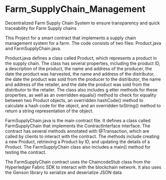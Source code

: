 # Farm_SupplyChain_Management
Decentralized Farm Supply Chain System to ensure transparency and quick traceability for Farm Supply chains


This Project for a smart contract that implements a supply chain management system for a farm. The code consists of two files: Product.java and FarmSupplyChain.java.

Product.java defines a class called Product, which represents a product in the supply chain. The class has several properties, including the product ID, a description
of the product, the name and address of the producer, the date the product was harvested, the name and address of the distributor, the date the product was sold from 
the producer to the distributor, the name and address of the retailer, and the date the product was sold from the distributor to the retailer. The class also includes g
etter methods for these properties, as well as an overridden equals() method to check for equality between two Product objects, an overridden hashCode() method to 
calculate a hash code for the object, and an overridden toString() method to return a string representation of the object.

FarmSupplyChain.java is the main contract file. It defines a class called FarmSupplyChain that implements the ContractInterface interface. The contract has several 
methods annotated with @Transaction, which are called by clients to interact with the contract. The methods include creating a new Product, retrieving a Product by 
ID, and updating the details of a Product. The FarmSupplyChain class also includes a main() method for testing the contract.

The FarmSupplyChain contract uses the ChaincodeStub class from the Hyperledger Fabric SDK to interact with the blockchain network. It also uses the Genson library 
to serialize and deserialize JSON data
